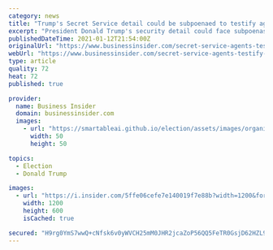 ```yaml
---
category: news
title: "Trump's Secret Service detail could be subpoenaed to testify against him in criminal proceedings and former agents are stressed about it"
excerpt: "President Donald Trump's security detail could face subpoenas in future legal proceedings. Former agents worry that will make him harder to protect."
publishedDateTime: 2021-01-12T21:54:00Z
originalUrl: "https://www.businessinsider.com/secret-service-agents-testify-trump-criminal-courts-nixon-clinton-lewinsky-2021-1"
webUrl: "https://www.businessinsider.com/secret-service-agents-testify-trump-criminal-courts-nixon-clinton-lewinsky-2021-1"
type: article
quality: 72
heat: 72
published: true

provider:
  name: Business Insider
  domain: businessinsider.com
  images:
    - url: "https://smartableai.github.io/election/assets/images/organizations/businessinsider.com-50x50.jpg"
      width: 50
      height: 50

topics:
  - Election
  - Donald Trump

images:
  - url: "https://i.insider.com/5ffe06cefe7e140019f7e88b?width=1200&format=jpeg"
    width: 1200
    height: 600
    isCached: true

secured: "H9rg0YmS7wwQ+cNfsk6v0yWVCH25mM0JHR2jcaZoP56QQ5FeTR0GsjD62HZL9xjPE4048qwi6e6Zu0em5R3TsHTE3JtHnwioQ74pXFcWE6hCg/WLQZNjbiWQlirkwnAl9jSKKsADxr1iRIlg3fWj2H9aPNz/qXo+R+2wmK78iKKq/icDajgIyDjhT+qe5KPi2i4bc0yGuvDo4Qa55sD6KGlklGXwvH254T5106ltPzN5RQx1nl3W7OaMeTodtT6aofzcMni5NdkyVdnBCldaHRXGqbYV2Aup4/H3k+UubijsfEwhX9qOR054P54M0A4Cv4heykkuBXjFgcfKGTnxdupXL9baB0U75PxDo5Qj2ts=;g9zJjS6JGh/y6G4lEIb98w=="
---
```


